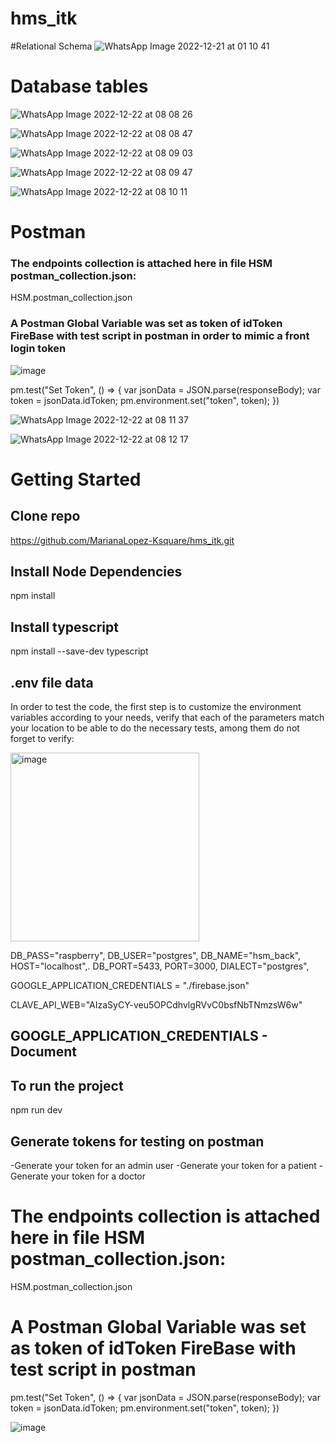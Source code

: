# hms_itk

#Relational Schema
![WhatsApp Image 2022-12-21 at 01 10 41](https://user-images.githubusercontent.com/113384082/209152114-4a94504d-77f5-4b61-bfc5-ca54a0bf9529.jpeg)


# Database tables

![WhatsApp Image 2022-12-22 at 08 08 26](https://user-images.githubusercontent.com/113384082/209152158-e2e92a71-5330-47a0-92e0-cef96725c40c.jpeg)


![WhatsApp Image 2022-12-22 at 08 08 47](https://user-images.githubusercontent.com/113384082/209152183-8705813d-0c9c-48e5-bf32-523ec62df732.jpeg)


![WhatsApp Image 2022-12-22 at 08 09 03](https://user-images.githubusercontent.com/113384082/209152372-63d7da16-1759-4590-928e-01ff7f032bca.jpeg)


![WhatsApp Image 2022-12-22 at 08 09 47](https://user-images.githubusercontent.com/113384082/209152428-5d4c006f-2933-45f4-b6c0-0a8de7b54ff0.jpeg)


![WhatsApp Image 2022-12-22 at 08 10 11](https://user-images.githubusercontent.com/113384082/209152483-652ba39e-daf2-4bba-8da3-19508df2fae9.jpeg)

# Postman 
### The endpoints collection is attached here in file HSM postman_collection.json:
HSM.postman_collection.json
### A Postman Global Variable was set as token of idToken FireBase with test script in postman in order to mimic a front login token
![image](https://user-images.githubusercontent.com/113384082/209155833-473363d1-e7e7-4872-b806-68f512c5f0c9.png)

pm.test("Set Token",  () => {
    var jsonData = JSON.parse(responseBody);
    var token = jsonData.idToken;
    pm.environment.set("token", token);
})

![WhatsApp Image 2022-12-22 at 08 11 37](https://user-images.githubusercontent.com/113384082/209152652-3931b780-eae0-4ef7-a013-54fc8f2d10b0.jpeg)

![WhatsApp Image 2022-12-22 at 08 12 17](https://user-images.githubusercontent.com/113384082/209152698-f3b543c9-878f-4e93-8c8f-669bbf59d664.jpeg)


# Getting Started

## Clone repo


https://github.com/MarianaLopez-Ksquare/hms_itk.git

## Install Node Dependencies


npm install


## Install typescript 


npm install --save-dev typescript



## .env file data 

In order to test the code, the first step is to customize the environment variables according to your needs, verify that each of the parameters match your location to be able to do the necessary tests, among them do not forget to verify:

<img width="302" alt="image" src="https://user-images.githubusercontent.com/113384082/209153649-c284cfd7-e183-4549-8ba4-0fecdab34e47.png">


DB_PASS="raspberry",
DB_USER="postgres",
DB_NAME="hsm_back",
HOST="localhost",.
DB_PORT=5433,
PORT=3000,
DIALECT="postgres",

GOOGLE_APPLICATION_CREDENTIALS = "./firebase.json"

CLAVE_API_WEB="AIzaSyCY-veu5OPCdhvlgRVvC0bsfNbTNmzsW6w"

## GOOGLE_APPLICATION_CREDENTIALS - Document


## To run the project


npm run dev



## Generate tokens for testing on postman

-Generate your token for an admin user
-Generate your token for a patient
-Generate your token for a doctor


# The endpoints collection is attached here in file HSM postman_collection.json:
HSM.postman_collection.json
# A Postman Global Variable was set as token of idToken FireBase with test script in postman
pm.test("Set Token",  () => {
    var jsonData = JSON.parse(responseBody);
    var token = jsonData.idToken;
    pm.environment.set("token", token);
})

![image](https://user-images.githubusercontent.com/113384082/209155418-7e33acc2-2285-4f74-9747-73ed96e42a66.png)


